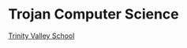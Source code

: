 # Trojan Computer Science
[Trinity Valley School](http://tvs.org)
<!--
{{< rawhtml >}}
<center>
<iframe src="https://www.openprocessing.org/sketch/1060058/embed/" width="800" height="600"></iframe><br>
<caption>A Fibonacci Spiral, by Eric (2023)</caption>
</center>
{{< /rawhtml >}}
-->
